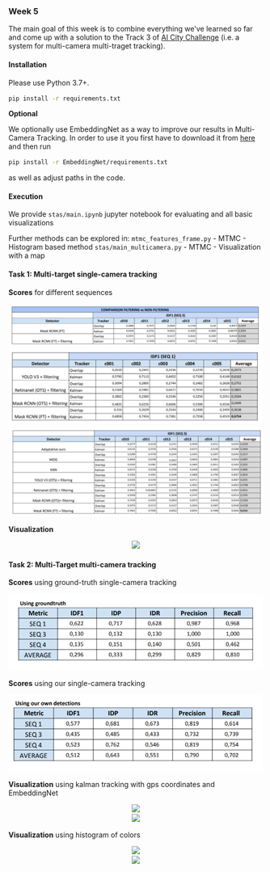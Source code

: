 ### Week 5

The main goal of this week is to combine everything we've learned so far and come up with a solution to the Track 3 of [AI City Challenge](https://www.aicitychallenge.org) (i.e. a system for multi-camera multi-traget tracking).

#### Installation

Please use Python 3.7+.

```bash
pip install -r requirements.txt
```

**Optional**

We optionally use EmbeddingNet as a way to improve our results in Multi-Camera Tracking. In order to use it you first have to download it from [here](https://drive.google.com/open?id=1LsnSwUDOd6CjAIBui4CKZeXnFYCQFdqA) and then run

```bash
pip install -r EmbeddingNet/requirements.txt
```

as well as adjust paths in the code.

#### Execution

We provide `stas/main.ipynb` jupyter notebook for evaluating and all basic visualizations

Further methods can be explored in:
`mtmc_features_frame.py` - MTMC - Histogram based method
`stas/main_multicamera.py` - MTMC - Visualization with a map

#### Task 1: Multi-target single-camera tracking

**Scores** for different sequences

<div align="center">
  <img src="https://github.com/mcv-m6-video/mcv-m6-2020-team6/blob/master/results_week5/filtering.png">
</div>

<div align="center">
  <img src="https://github.com/mcv-m6-video/mcv-m6-2020-team6/blob/master/results_week5/mtsc seq1.png">
</div>

<div align="center">
  <img src="https://github.com/mcv-m6-video/mcv-m6-2020-team6/blob/master/results_week5/mtsc_seq3_full.png">
</div>


**Visualization**

<div align="center">
<img src="https://github.com/mcv-m6-video/mcv-m6-2020-team6/blob/master/results_week5/single1.gif">
</div>


#### Task 2: Multi-Target multi-camera tracking

**Scores** using ground-truth single-camera tracking

<div align="center">
  <img src="https://github.com/mcv-m6-video/mcv-m6-2020-team6/blob/master/results_week5/MTMC gt.png">
</div>

**Scores** using our single-camera tracking

<div align="center">
  <img src="https://github.com/mcv-m6-video/mcv-m6-2020-team6/blob/master/results_week5/MTMC ours.png">
</div>

**Visualization** using kalman tracking with gps coordinates and EmbeddingNet

<div align="center">
<img src="https://github.com/mcv-m6-video/mcv-m6-2020-team6/blob/master/results_week5/multi1.gif">
</div>
<div align="center">
<img src="https://github.com/mcv-m6-video/mcv-m6-2020-team6/blob/master/results_week5/multi2.gif">
</div>


**Visualization** using histogram of colors

<div align="center">
<img src="https://github.com/mcv-m6-video/mcv-m6-2020-team6/blob/master/results_week5/multihist0.gif">
</div>
<div align="center">
<img src="https://github.com/mcv-m6-video/mcv-m6-2020-team6/blob/master/results_week5/multihist1.gif">
</div>

